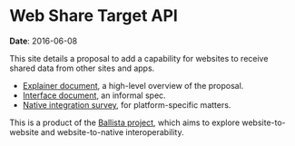 # Web Share Target API

**Date**: 2016-06-08

This site details a proposal to add a capability for websites to receive shared
data from other sites and apps.

* [Explainer document](docs/explainer.md), a high-level overview of the proposal.
* [Interface document](docs/interface.md), an informal spec.
* [Native integration survey](docs/native.md), for platform-specific matters.

This is a product of the [Ballista project](../README.md), which aims to explore
website-to-website and website-to-native interoperability.

